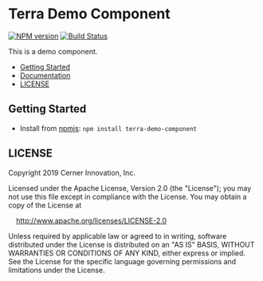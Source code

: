 # Terra Demo Component

[![NPM version](https://badgen.net/npm/v/terra-demo-component)](https://www.npmjs.org/package/terra-demo-component)
[![Build Status](https://badgen.net/travis/cerner/terra-framework)](https://travis-ci.org/cerner/terra-framework)

This is a demo component.

- [Getting Started](#getting-started)
- [Documentation](https://github.com/cerner/terra-framework/tree/master/packages/terra-demo-component/docs)
- [LICENSE](#license)

## Getting Started

- Install from [npmjs](https://www.npmjs.com): `npm install terra-demo-component`

## LICENSE

Copyright 2019 Cerner Innovation, Inc.

Licensed under the Apache License, Version 2.0 (the "License"); you may not use this file except in compliance with the License. You may obtain a copy of the License at

&nbsp;&nbsp;&nbsp;&nbsp;http://www.apache.org/licenses/LICENSE-2.0

Unless required by applicable law or agreed to in writing, software distributed under the License is distributed on an "AS IS" BASIS, WITHOUT WARRANTIES OR CONDITIONS OF ANY KIND, either express or implied. See the License for the specific language governing permissions and limitations under the License.
